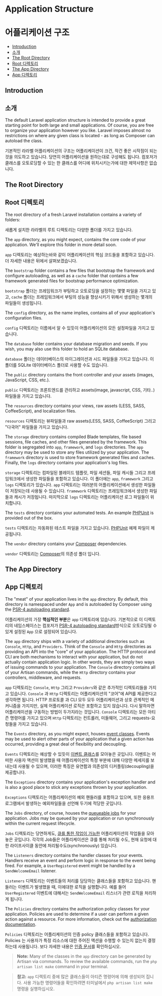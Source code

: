 # Application Structure
# 어플리케이션 구조

- [Introduction](#introduction)
- [소개](#introduction)
- [The Root Directory](#the-root-directory)
- [Root 디렉토리](#the-root-directory)
- [The App Directory](#the-app-directory)
- [App 디렉토리](#the-app-directory)

<a name="introduction"></a>
## Introduction
## 소개

The default Laravel application structure is intended to provide a great starting point for both large and small applications. Of course, you are free to organize your application however you like. Laravel imposes almost no restrictions on where any given class is located - as long as Composer can autoload the class. 

기본적인 라라벨 어플리케이션의 구조는 어플리케이션이 크건, 작건 좋은 시작점이 되는것을 의도하고 있습니다. 당연히 어플리케이션을 원하는대로 구성해도 됩니다. 컴포저가 클래스를 오토로딩할 수 있는 한 클래스를 어디에 위치시키는가에 대한 제약사항은 없습니다. 

<a name="the-root-directory"></a>
## The Root Directory
## Root 디렉토리

The root directory of a fresh Laravel installation contains a variety of folders: 

새롭게 설치한 라라벨의 루트 디렉토리는 다양한 폴더를 가지고 있습니다. 

The `app` directory, as you might expect, contains the core code of your application. We'll explore this folder in more detail soon. 

`app` 디렉토리는 예상하는바와 같이 어플리케이션의 핵심 코드들을 포함하고 있습니다. 더 자세한 내용은 뒤에서 살펴보겠습니다. 

The `bootstrap` folder contains a few files that bootstrap the framework and configure autoloading, as well as a `cache` folder that contains a few framework generated files for bootstrap performance optimization.

`bootstrap` 폴더는 프레임워크가 부팅하고 오토로딩을 설정하는 몇몇 파일을 가지고 있고, `cache` 폴더는 프레임워크에서 부팅의 성능을 향상시키기 위해서 생성하는 몇개의 파일들이 생성됩니다. 

The `config` directory, as the name implies, contains all of your application's configuration files. 

`config` 디렉토리는 이름에서 알 수 있듯이 어플리케이션의 모든 설정파일을 가지고 있습니다. 

The `database` folder contains your database migration and seeds. If you wish, you may also use this folder to hold an SQLite database.

`database` 폴더는 데이터베이스의 마이그레이션과 시드 파일들을 가지고 있습니다. 이 폴더를 SQLite 데이터베이스 폴더로 사용할 수도 있습니다.

The `public` directory contains the front controller and your assets (images, JavaScript, CSS, etc.). 

`public` 디렉토리는 프론트엔드를 관리하고 assets(image, javascript, CSS, 기타..) 파일들을 가지고 있습니다. 

The `resources` directory contains your views, raw assets (LESS, SASS, CoffeeScript), and localization files.

`resources` 디렉토리는 뷰파일들과 raw assets(LESS, SASS, CoffeeScript) 그리고 "다국어" 파일들을 가지고 있습니다. 

The `storage` directory contains compiled Blade templates, file based sessions, file caches, and other files generated by the framework. This folder is segregated into `app`, `framework`, and `logs` directories. The `app` directory may be used to store any files utilized by your application. The `framework` directory is used to store framework generated files and caches. Finally, the `logs` directory contains your application's log files.

`storage` 디렉토리는 컴파일된 블레이드 템플릿, 파일 세션들, 파일 캐시들 그리고 프레임워크에서 생성한 파일들을 포함하고 있습니다. 이 폴더에는 `app`, `framework` 그리고 `logs` 디렉토리가 있습니다. `app` 디렉토리는 여러분의 어플리케이션에서 생성한 파일들이 저장되는데 사용될 수 있습니다. `framework` 디렉토리는 프레임워크에서 생성한 파일들과 캐시가 저장됩니다. 마지막으로 `logs` 디렉토리는 어플리케이션 로그 파일들이 위치합니다. 

The `tests` directory contains your automated tests. An example [PHPUnit](https://phpunit.de/) is provided out of the box.

`tests` 디렉토리는 자동화된 테스트 파일을 가지고 있습니다. [PHPUnit](https://phpunit.de/) 예제 파일이 제공됩니다. 

The `vendor` directory contains your [Composer](https://getcomposer.org) dependencies.

`vendor` 디렉토리는 [Composer](https://getcomposer.org)의 의존성 폴더 입니다. 

<a name="the-app-directory"></a>
## The App Directory
## App 디렉토리

The "meat" of your application lives in the `app` directory. By default, this directory is namespaced under `App` and is autoloaded by Composer using the [PSR-4 autoloading standard](http://www.php-fig.org/psr/psr-4/).

어플리케이션의 가장 **핵심적인 부분**은 `app` 디렉토리에 있습니다. 기본적으로 이 디렉토리의 네임스페이스는 컴포저가 [PSR-4 autoloading standard](http://www.php-fig.org/psr/psr-4/)방식으로 오토로딩될 수 있게 설정된 `App` 으로 설정되어 있습니다.

The `app` directory ships with a variety of additional directories such as `Console`, `Http`, and `Providers`. Think of the `Console` and `Http` directories as providing an API into the "core" of your application. The HTTP protocol and CLI are both mechanisms to interact with your application, but do not actually contain application logic. In other words, they are simply two ways of issuing commands to your application. The `Console` directory contains all of your Artisan commands, while the `Http` directory contains your controllers, middleware, and requests.

`app` 디렉토리는 `Console`, `Http` 그리고 `Providers`와 같은 추가적인 디렉토리들을 가지고 있습니다. `Console` 과 `Http` 디렉토리는 어플리케이션의 "코어"에 API를 제공한다고 생각하면 됩니다. HTTP 프로토콜 과 CLI 모두 모두 어플리케이션과 상호 관계적인 메커니즘을 가지지만, 실제 어플리케이션 로직은 포함하고 있지 않습니다. 다시 말하자면 어플리케이션을 구동하는 방법이 두가지라는 것입니다. `Console` 디렉토리는 모든 아티즌 명령어를 가지고 있으며 `Http` 디렉토리는 컨트롤러, 미들웨어, 그리고 requests-요청들을 가지고 있습니다. 

The `Events` directory, as you might expect, houses [event classes](/docs/{{version}}/events). Events may be used to alert other parts of your application that a given action has occurred, providing a great deal of flexibility and decoupling.

`Events` 디렉토리는 예상할 수 있듯이 [이벤트 클래스](/docs/{{version}}/events)를 모아놓은 곳입니다. 이벤트는 어떠한 사용자 액션이 발생했을 때 어플리케이션의 특정 부분에 대해 다양한 메세지를 보내는데 사용될 수 있으며, 이러한 특징은 유연함과 의존성의 디커플링(decoupling)을 제공합니다.

The `Exceptions` directory contains your application's exception handler and is also a good place to stick any exceptions thrown by your application. 

`Exceptions` 디렉토리는 어플리케이션의 예외 핸들러를 포함하고 있으며, 또한 응용프로그램에서 발생하는 예외파일들을 선언해 두기에 적당한 곳입니다.

The `Jobs` directory, of course, houses the [queueable jobs](/docs/{{version}}/queues) for your application. Jobs may be queued by your application or run synchronously within the current request lifecycle.

`Jobs` 디렉토리는 당연하게도, [큐를 통한 작업이 가능한](/docs/{{version}}/queues) 어플리케이션의 작업들을 모아놓은 곳입니다. 각각의 Job들은 어플리케이션은 큐를 통해 처리될 수도, 현재 요청에 대한 라이프사이클 동안에 처리될수도(synchronously) 있습니다. 

The `Listeners` directory contains the handler classes for your events. Handlers receive an event and perform logic in response to the event being fired. For example, a `UserRegistered` event might be handled by a `SendWelcomeEmail` listener.

`Listeners` 디렉토리는 이벤트들의 처리를 담당하는 클래스들을 포함하고 있습니다. 핸들러는 이벤트가 발생했을 때, 이에대한 로직을 실행합니다. 예를 들어 `UserRegistered` 이벤트에 대해서는 `SendWelcomeEmail` 리스너가 관련 로직을 처리하게 됩니다. 

The `Policies` directory contains the authorization policy classes for your application. Policies are used to determine if a user can perform a given action against a resource. For more information, check out the [authorization documentation](/docs/{{version}}/authorization).

`Policies` 디렉토리는 어플리케이션의 인증 policy 클래스들을 포함하고 있습니다. Policies 는 사용자가 특정 리소스에 대한 주어진 액션을 수행할 수 있는지 없는지 결정하는데 사용됩니다. 보다 자세한 내용은 [인증 문서](/docs/{{version}}/authorization)를 확인하십시오.

> **Note:** Many of the classes in the `app` directory can be generated by Artisan via commands. To review the available commands, run the `php artisan list make` command in your terminal.  

> **참고:** `app` 디렉토리 중에 많은 클래스들이 아티즌 명령어에 의해 생성되어 집니다. 사용 가능한 명령어들을 확인하려면 터미널에서 `php artisan list make` 명령을 실행하십시오.
